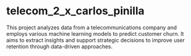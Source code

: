 # telecom_2_x_carlos_pinilla
This project analyzes data from a telecommunications company and employs various machine learning models to predict customer churn. It aims to extract insights and support strategic decisions to improve user retention through data-driven approaches.
